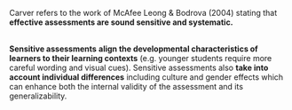 <p><span style=font-weight: 400;>Carver refers to the work of McAfee Leong &amp; Bodrova (2004) stating that </span><strong>effective assessments are sound sensitive and systematic.</strong></p>  <p><br><strong>Sensitive assessments</strong> <strong>align the developmental characteristics of learners to their learning contexts</strong><span style=font-weight: 400;> (e.g. younger students require more careful wording and visual cues). Sensitive assessments also </span><strong>take into account individual differences</strong><span style=font-weight: 400;> including culture and gender effects which can enhance both the internal validity of the assessment and its generalizability.</span></p>